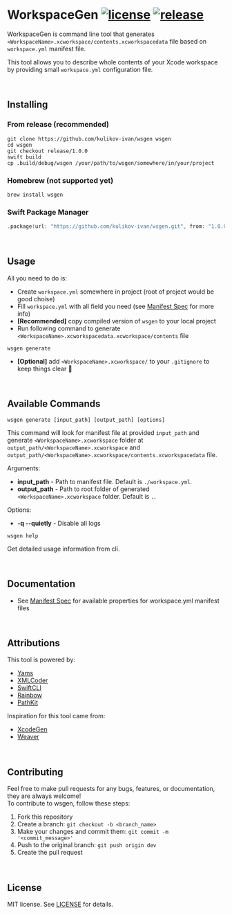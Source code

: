 # WorkspaceGen [![license](https://img.shields.io/badge/license-MIT-lightgrey.svg)](https://github.com/kulikov-ivan/wsgen/master/LICENSE) [![release](https://img.shields.io/github/release/kulikov-ivan/wsgen.svg)](https://github.com/kulikov-ivan/wsgen/releases)

WorkspaceGen is command line tool that generates `<WorkspaceName>.xcworkspace/contents.xcworkspacedata` file based on `workspace.yml` manifest file.  

This tool allows you to describe whole contents of your Xcode workspace by providing small `workspace.yml` configuration file.  

<br />

## Installing

### From release (recommended)

```shell
git clone https://github.com/kulikov-ivan/wsgen wsgen
cd wsgen
git checkout release/1.0.0
swift build
cp .build/debug/wsgen /your/path/to/wsgen/somewhere/in/your/project
```

### Homebrew (not supported yet)

```shell
brew install wsgen
```

### Swift Package Manager

```swift
.package(url: "https://github.com/kulikov-ivan/wsgen.git", from: "1.0.0")
```

<br />

## Usage

All you need to do is:
- Create `workspace.yml` somewhere in project (root of project would be good choise)
- Fill `workspace.yml` with all field you need (see [Manifest Spec](https://github.com/kulikov-ivan/wsgen/blob/master/Docs/ManifestSpec.md) for more info)
- **[Recommended]** copy compiled version of `wsgen` to your local project
- Run following command to generate `<WorkspaceName>.xcworkspacedata.xcworkspace/contents` file
```shell
wsgen generate
``` 

- **[Optional]** add `<WorkspaceName>.xcworkspace/` to your `.gitignore` to keep things clear 🙂

<br />

## Available Commands

```shell
wsgen generate [input_path] [output_path] [options]
```

This command will look for manifest file at provided `input_path` and generate `<WorkspaceName>.xcworkspace` folder at `output_path/<WorkspaceName>.xcworkspace` and `output_path/<WorkspaceName>.xcworkspace/contents.xcworkspacedata` file.

Arguments:

- **input_path** - Path to manifest file. Default is `./workspace.yml`.
- **output_path** - Path to root folder of generated `<WorkspaceName>.xcworkspace` folder. Default is `.`.

Options:

- **-q --quietly** - Disable all logs

```shell
wsgen help
```

Get detailed usage information from cli.

<br />

## Documentation

- See [Manifest Spec](https://github.com/kulikov-ivan/wsgen/blob/master/Docs/ManifestSpec.md) for available properties for workspace.yml manifest files

<br />

## Attributions

This tool is powered by:

- [Yams](https://github.com/jpsim/Yams)
- [XMLCoder](https://github.com/MaxDesiatov/XMLCoder)
- [SwiftCLI](https://github.com/jakeheis/SwiftCLI)
- [Rainbow](https://github.com/onevcat/Rainbow)
- [PathKit](https://github.com/kylef/PathKit)

Inspiration for this tool came from:

- [XcodeGen](https://github.com/yonaskolb/XcodeGen)
- [Weaver](https://github.com/scribd/Weaver)

<br />

## Contributing
Feel free to make pull requests for any bugs, features, or documentation, they are always welcome!  
To contribute to wsgen, follow these steps:  

1. Fork this repository
2. Create a branch: `git checkout -b <branch_name>`
3. Make your changes and commit them: `git commit -m '<commit_message>'`
4. Push to the original branch: `git push origin dev`
5. Create the pull request

<br />

## License

MIT license. See [LICENSE](LICENSE) for details.

